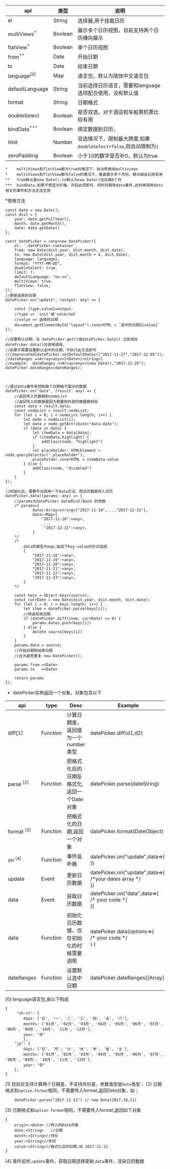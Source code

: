 
| api|    类型| 说明|
|----|----    |----|
|el|String|选择器,用于挂载日历|
|multiViews<sup>*</sup>              |Boolean          |展示多个日历视图，目前支持两个日历横向展示|
|flatView<sup>*</sup>              |Boolean          |单个日历视图|
|from<sup>**<sup> 	|Date|                             开始日期|
|to    |Date|                            结束日期|
|language<sup>[0]</sup>|Map                         | 语言包，默认为简体中文语言包| 
|defaultLanguage |String                |  当前选择日历语言，需要和language选项配合使用，没有默认值|
|format |String|                           日期格式|
|doubleSelect|Boolean|                      是否双选，对于酒店和车船票机票比较有用|
|bindData<sup>***</sup>   |Boolean|                      绑定数据到日历，|
|limit   |Number|                          双选情况下，限制最大跨度,如果`doubleSelect=false`,则自动限制为`1`|
|zeroPadding   |Boolean|                         小于10的数字是否补0，默认为true|

    *    multiViews和flatView都为true的情况下，自动转换成multiviews
    *    multiViews和flatView都为false的情况下，垂直展示多个月份，移动端会比较有用
    **   from默认是new Date(),to默认为new Date()往后推6个月
    ***  bindData,如果不想显示价格，开启此项即可，同时将移除data事件,此时再调用data相关的事件和方法无法生效
                
*使用方法

        
    const date = new Date();
    const dist = {
        year: date.getFullYear(),
        month: date.getMonth(),
        date: date.getDate()
    };
    
    const datePicker = <any>new DatePicker({
        el: '.datePicker-container',
        from: new Date(dist.year, dist.month, dist.date),
        to: new Date(dist.year, dist.month + 4, dist.date),
        language: languages,
        format: "YYYY-MM-DD",
        doubleSelect: true,
        limit: 7,
        defaultLanguage: "en-us",
        multiViews: true,
        flatView: false,
    });
    //更新选择的日期
    datePicker.on("update", (output: any) => {

        const {type,value}=output;
        //type => 'init'或'selected'
        //valye => 选择的日期
        document.getElementById("layout").innerHTML = `选中的日期${value}`
    });
    
    //设置默认日期，在 datePicker.get()或datePicker.data() 之前或在 datePicker.data()内调用调用，
    //如果不需要设置默认选中的日期，不执行此方法即可    
    //[deprecated]datePicker.setDefaultDates(["2017-11-27","2017-12-05"]);
    //dateRanges =<Array<any>>[<Date>|<string>]
    //example:  dateRanges =<Array<any>>[new Date(),"2017-12-20"];
    datePicker.dateRanges(dateRanges);
    
    
    
    //通过data事件来控制每个日期格子展示的数据
    datePicker.on("data", (result: any) => {
        //返回传入的数据和nodeList
        //返回传入的数据是因为需要和外部的数据做校验
        const data = result.data;
        const nodeList = result.nodeList;
        for (let i = 0; i < nodeList.length; i++) {
            let node = nodeList[i];
            let date = node.getAttribute("data-date");
            if (date in data) {
                let itemData = data[date];
                if (itemData.highlight) {
                    addClass(node, "highlight")
                }
                let placeholder: HTMLElement = node.querySelector(".placeholder");
                placeholder.innerHTML = itemData.value
            } else {
                addClass(node, "disabled")
            }
        }
    });
    
    //初始化后，需要手动调用一下data方法，把日历数据传入日历
    datePicker.data((params: any) => {
        //params为datePicker.data的callback 的参数
        /* params={
                dates:Array<string>["2017-11-18",...,"2017-12-31"],
                data:<Map>{
                    "2017-11-18":<any>,
                    ...,
                     "2017-12-31":<any>,
                }
        */
        /*
            data的类型为map,由如下key-value的形式组成
            {
                "2017-11-18":<any>,
                "2017-11-19":<any>,
                "2017-11-20":<any>,
                "2017-11-21":<any>,
                "2017-11-22":<any>,
                "2017-11-23":<any>,
            }
        */

        const keys = Object.keys(source);
        const currDate = new Date(dist.year, dist.month, dist.date);
        for (let i = 0; i < keys.length; i++) {
            let item = datePicker.parse(keys[i]);
            //筛选有效日期
            if (datePicker.diff(item, currDate) >= 0) {
                params.dates.push(keys[i])
            } else {
                delete source[keys[i]]
            }
        }
        params.data = source;
        //开始日期和结束日期
        //此为避免重复 new DatePicker();
        
        params.from =<Date>
        params.to   =<Date>
        
        return params
    });
        
        
	
* datePicker实例返回一个对象，对象包含以下

|api|type |Desc|Example|
|---|---|---|---|
|diff[1]|Function|计算日期差，返回值为一个number类型|datePicker.diff(d1,d2) |
|parse <sup>[2]</sup>|Function|把格式化后的日期反格式化,返回一个Date对象| datePicker.parse(dateString)  |
|format <sup>[3]</sup>|Function| 把格式化的日期,返回一个对象| datePicker.format(DateObject) |
|on <sup>[4]</sup>|Function|事件监听器|  datePicker.on("update",data=>{ }) |
|update   |Event| 更新日历数据|datePicker,on("update",data=>{ <br/> /*your dates array */<br/>})|
|data   |Event|  获取日历数据 | datePicker.on("data",data=>{ <br/> /* your code */ <br/> })|
|data|Function|初始化日历数据，仅在初始化的时候需要调用   |datePicker.data(options=>{   <br/>  /* your code */ <br/>   } )
|dateRanges|Function| 设置默认选中日期 |datePicker.dateRanges([Array<string>])|

[0] language语言包,由以下构成
	
	{
         "zh-cn": {
            days: ['日', '一', '二', '三', '四', '五', '六'],
            months: ['01月', '02月', '03月', '04月', '05月', '06月', '07月', '08月', '09月', '10月', '11月', '12月'],
            year: "年"
            },
        "jp": {
            days: ['日', '月', '火', '水', '木', '金', '土'],
            months: ['01月', '02月', '03月', '04月', '05月', '06月', '07月', '08月', '09月', '10月', '11月', '12月'],
            year: "年"
        },
    }
		

[1] 目前仅支持计算两个日期差，不支持月份差，参数类型是`Date`类型；
[2] 日期格式和`option.format`相同，不需要传入format,返回Date对象，如；

		datePicker.parse("2017-11-11") // new Date(2017,10,11)

[3] 日期格式和`option.format`相同，不需要传入format,返回如下对象

	{
		origin:<Date> //传入的Date对象
		date:<String>	//日期
		month:<String>//月份
		year:<String>//年份
		value:<String>//格式化后的日期,如 2017-11-11
	}	
[4] 事件监听,`update`事件，获取日期选择更新,`data`事件，渲染日历数据
	
	
	
	
	
	
	


